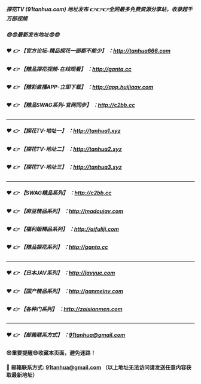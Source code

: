 ##### 探花TV (91tanhua.com) 地址发布 :point_right::point_right::point_right:全网最多免费资源分享站，收录超千万部视频

##### :sunglasses::sunglasses:最新发布地址:sunglasses::sunglasses:

##### :heart: :point_right: 【官方论坛-精品探花一部都不能少】 ：http://tanhua666.com

##### :heart: :point_right: 【精品探花视频-在线观看】 ：http://ganta.cc

##### :heart: :point_right: 【精彩直播APP-立即下载】 ：http://app.huijiaav.com

##### :heart: :point_right: 【精品SWAG系列-官网同步】 ：http://c2bb.cc

---------------------------------------------

##### :heart: :point_right: 【探花TV-地址一】 ：http://tanhua1.xyz

##### :heart: :point_right: 【探花TV-地址二】 ：http://tanhua2.xyz

##### :heart: :point_right: 【探花TV-地址三】 ：http://tanhua3.xyz

---------------------------------------------

##### :heart: :point_right: 【SWAG精品系列】 ：http://c2bb.cc

##### :heart: :point_right: 【麻豆精品系列】 ：http://madoujav.com

##### :heart: :point_right: 【福利姬精品系列】 ：http://aifuliji.com

##### :heart: :point_right: 【精品探花系列】 ：http://ganta.cc

---------------------------------------------

##### :heart: :point_right: 【日本JAV系列】 ：http://javyue.com

##### :heart: :point_right: 【国产精品系列】 ：http://ganmeinv.com

##### :heart: :point_right: 【各种门系列】 ：http://zaixianmen.com

---------------------------------------------

##### :heart: :point_right: 【邮箱联系方式】 ：91tanhua@gmail.com

#### :sunglasses:重要提醒:sunglasses:收藏本页面，避免迷路！


:e-mail: __邮箱联系方式: 91tanhua@gmail.com （以上地址无法访问请发送任意内容获取最新地址）__
